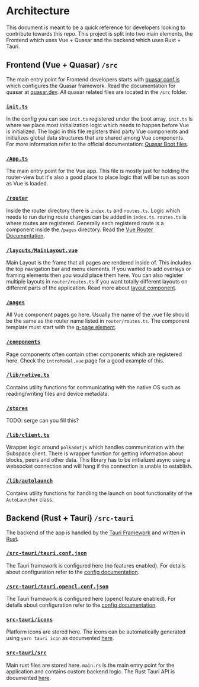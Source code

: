 # Architecture

This document is meant to be a quick reference for developers looking to contribute towards this repo. This project is split into two main elements, the Frontend which uses Vue + Quasar and the backend which uses Rust + Tauri.

## Frontend (Vue + Quasar) `/src`

The main entry point for Frontend developers starts with [quasar.conf.js](./quasar.conf.js) which configures the Quasar framework. Read the documentation for quasar at [quasar.dev](https://quasar.dev/). All quasar related files are located in the `/src` folder.

### [`init.ts`](src/boot/init.ts)
In the config you can see `init.ts` registered under the boot array. `init.ts` Is where we place most initialization logic which needs to happen before Vue is initialized. The logic in this file registers third party Vue components and initializes global data structures that are shared among Vue components. For more information refer to the official documentation: [Quasar Boot files](https://quasar.dev/quasar-cli/boot-files#introduction).

### [`/App.ts`](src/App.vue)
The main entry point for the Vue app. This file is mostly just for holding the router-view but it's also a good place to place logic that will be run as soon as Vue is loaded.

### [`/router`](src/router)
Inside the router directory there is `index.ts` and `routes.ts`. Logic which needs to run during route changes can be added in `index.ts`. `routes.ts` is where routes are registered. Generally each registered route is a component inside the `/pages` directory. Read the [Vue Router Documentation](https://router.vuejs.org/).

### [`/layouts/MainLayout.vue`](src/layouts/MainLayout.vue)
Main Layout is the frame that all pages are rendered inside of. This includes the top navigation bar and menu elements. If you wanted to add overlays or framing elements then you would place them here. You can also register multiple layouts in `router/routes.ts` if you want totally different layouts on different parts of the application. Read more about [layout component](https://quasar.dev/layout/layout).

### [`/pages`](src/pages)
All Vue component pages go here. Usually the name of the .vue file should be the same as the router name listed in `router/routes.ts`. The component template must start with the [q-page element](https://quasar.dev/layout/page).

### [`/components`](src/components)
Page components often contain other components which are registered here. Check the `introModal.vue` page for a good example of this.

### [`/lib/native.ts`](src/lib/native.ts)
Contains utility functions for communicating with the native OS such as reading/writing files and device metadata.

### [`/stores`](src/stores)
TODO: serge can you fill this?

### [`/lib/client.ts`](src/lib/client.ts)
Wrapper logic around `polkadotjs` which handles communication with the Subspace client. There is wrapper function for getting information about blocks, peers and other data. This library has to be initialized async using a websocket connection and will hang if the connection is unable to establish.

### [`/lib/autolaunch`](src/lib/autoLauncher.ts)
Contains utility functions for handling the launch on boot functionality of the `AutoLauncher` class.

## Backend (Rust + Tauri) `/src-tauri`
The backend of the app is handled by the [Tauri Framework](https://tauri.studio/) and written in [Rust](https://www.rust-lang.org/).

### [`/src-tauri/tauri.conf.json`](src-tauri/tauri.conf.json)
The Tauri framework is configured here (no features enabled). For details about configuration refer to the [config documentation](https://tauri.app/v1/api/config/).

### [`/src-tauri/tauri.opencl.conf.json`](src-tauri/tauri.opencl.conf.json)
The Tauri framework is configured here (opencl feature enabled). For details about configuration refer to the [config documentation](https://tauri.app/v1/api/config/).

### [`src-tauri/icons`](src-tauri/icons)
Platform icons are stored here. The icons can be automatically generated using `yarn tauri icon` as documented [here](https://tauri.app/v1/guides/features/icons/).

### [`src-tauri/src`](src-tauri/src)
Main rust files are stored here. `main.rs` is the main entry point for the application and contains custom backend logic. The Rust Tauri API is documented [here](https://tauri.studio/en/docs/api/rust/tauri/index).
